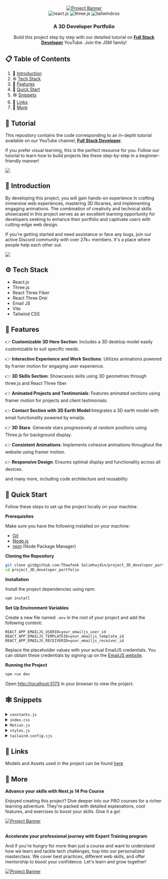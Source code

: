 <div align="center">
  <br />
    <a href="https://youtu.be/0fYi8SGA20k?feature=shared" target="_blank">
      <img src="https://github.com/Thowfeek Salimhajdin/project_3D_developer_portfolio/assets/151519281/4722160a-8e61-403f-a905-728feae1f7e6" alt="Project Banner">
    </a>
  <br />

  <div>
    <img src="https://img.shields.io/badge/-React_JS-black?style=for-the-badge&logoColor=white&logo=react&color=61DAFB" alt="react.js" />
    <img src="https://img.shields.io/badge/-Three_JS-black?style=for-the-badge&logoColor=white&logo=threedotjs&color=000000" alt="three.js" />
    <img src="https://img.shields.io/badge/-Tailwind_CSS-black?style=for-the-badge&logoColor=white&logo=tailwindcss&color=06B6D4" alt="tailwindcss" />
  </div>

  <h3 align="center">A 3D Developer Portfolio</h3>

   <div align="center">
     Build this project step by step with our detailed tutorial on <a href="https://www.youtube.com/@javascriptmastery/videos" target="_blank"><b>Full Stack Developer</b></a> YouTube. Join the JSM family!
    </div>
</div>

## 📋 <a name="table">Table of Contents</a>

1. 🤖 [Introduction](#introduction)
2. ⚙️ [Tech Stack](#tech-stack)
3. 🔋 [Features](#features)
4. 🤸 [Quick Start](#quick-start)
5. 🕸️ [Snippets](#snippets)
6. 🔗 [Links](#links)
7. 🚀 [More](#more)

## 🚨 Tutorial

This repository contains the code corresponding to an in-depth tutorial available on our YouTube channel, <a href="https://www.youtube.com/@javascriptmastery/videos" target="_blank"><b>Full Stack Developer</b></a>.

If you prefer visual learning, this is the perfect resource for you. Follow our tutorial to learn how to build projects like these step-by-step in a beginner-friendly manner!

<a href="https://youtu.be/0fYi8SGA20k?feature=shared" target="_blank"><img src="https://github.com/sujatagunale/EasyRead/assets/151519281/1736fca5-a031-4854-8c09-bc110e3bc16d" /></a>

## <a name="introduction">🤖 Introduction</a>

By developing this project, you will gain hands-on experience in crafting immersive web experiences, mastering 3D libraries, and implementing engaging animations. The combination of creativity and technical skills showcased in this project serves as an excellent learning opportunity for developers seeking to enhance their portfolio and captivate users with cutting-edge web design.

If you're getting started and need assistance or face any bugs, join our active Discord community with over 27k+ members. It's a place where people help each other out.

<a href="https://discord.com/invite/n6EdbFJ" target="_blank"><img src="https://github.com/sujatagunale/EasyRead/assets/151519281/618f4872-1e10-42da-8213-1d69e486d02e" /></a>

## <a name="tech-stack">⚙️ Tech Stack</a>

-   React.js
-   Three.js
-   React Three Fiber
-   React Three Drei
-   Email JS
-   Vite
-   Tailwind CSS

## <a name="features">🔋 Features</a>

👉 **Customizable 3D Hero Section**: Includes a 3D desktop model easily customizable to suit specific needs.

👉 **Interactive Experience and Work Sections**: Utilizes animations powered by framer motion for engaging user experience.

👉 **3D Skills Section**: Showcases skills using 3D geometries through three.js and React Three fiber

👉 **Animated Projects and Testimonials**: Features animated sections using framer motion for projects and client testimonials.

👉 **Contact Section with 3D Earth Model**:Integrates a 3D earth model with email functionality powered by emailjs.

👉 **3D Stars**: Generate stars progressively at random positions using Three.js for background display.

👉 **Consistent Animations**: Implements cohesive animations throughout the website using framer motion.

👉 **Responsive Design**: Ensures optimal display and functionality across all devices.

and many more, including code architecture and reusability

## <a name="quick-start">🤸 Quick Start</a>

Follow these steps to set up the project locally on your machine.

**Prerequisites**

Make sure you have the following installed on your machine:

-   [Git](https://git-scm.com/)
-   [Node.js](https://nodejs.org/en)
-   [npm](https://www.npmjs.com/) (Node Package Manager)

**Cloning the Repository**

```bash
git clone git@github.com:Thowfeek Salimhajdin/project_3D_developer_portfolio.git
cd project_3D_developer_portfolio
```

**Installation**

Install the project dependencies using npm:

```bash
npm install
```

**Set Up Environment Variables**

Create a new file named `.env` in the root of your project and add the following content:

```env
REACT_APP_EMAILJS_USERID=your_emailjs_user_id
REACT_APP_EMAILJS_TEMPLATEID=your_emailjs_template_id
REACT_APP_EMAILJS_RECEIVERID=your_emailjs_receiver_id
```

Replace the placeholder values with your actual EmailJS credentials. You can obtain these credentials by signing up on the [EmailJS website](https://www.emailjs.com/).

**Running the Project**

```bash
npm run dev
```

Open [http://localhost:5173](http://localhost:5173) in your browser to view the project.

## <a name="snippets">🕸️ Snippets</a>

<details>
<summary><code>constants.js</code></summary>

```javascript
import {
    mobile,
    backend,
    creator,
    web,
    javascript,
    typescript,
    html,
    css,
    reactjs,
    redux,
    tailwind,
    nodejs,
    mongodb,
    git,
    figma,
    docker,
    meta,
    starbucks,
    tesla,
    shopify,
    carrent,
    jobit,
    tripguide,
    threejs,
} from "../assets";

export const navLinks = [
    {
        id: "about",
        title: "About",
    },
    {
        id: "work",
        title: "Work",
    },
    {
        id: "contact",
        title: "Contact",
    },
];

const services = [
    {
        title: "Web Developer",
        icon: web,
    },
    {
        title: "React Native Developer",
        icon: mobile,
    },
    {
        title: "Backend Developer",
        icon: backend,
    },
    {
        title: "Content Creator",
        icon: creator,
    },
];

const technologies = [
    {
        name: "HTML 5",
        icon: html,
    },
    {
        name: "CSS 3",
        icon: css,
    },
    {
        name: "JavaScript",
        icon: javascript,
    },
    {
        name: "TypeScript",
        icon: typescript,
    },
    {
        name: "React JS",
        icon: reactjs,
    },
    {
        name: "Redux Toolkit",
        icon: redux,
    },
    {
        name: "Tailwind CSS",
        icon: tailwind,
    },
    {
        name: "Node JS",
        icon: nodejs,
    },
    {
        name: "MongoDB",
        icon: mongodb,
    },
    {
        name: "Three JS",
        icon: threejs,
    },
    {
        name: "git",
        icon: git,
    },
    {
        name: "figma",
        icon: figma,
    },
    {
        name: "docker",
        icon: docker,
    },
];

const experiences = [
    {
        title: "React.js Developer",
        company_name: "Starbucks",
        icon: starbucks,
        iconBg: "#383E56",
        date: "March 2020 - April 2021",
        points: [
            "Developing and maintaining web applications using React.js and other related technologies.",
            "Collaborating with cross-functional teams including designers, product managers, and other developers to create high-quality products.",
            "Implementing responsive design and ensuring cross-browser compatibility.",
            "Participating in code reviews and providing constructive feedback to other developers.",
        ],
    },
    {
        title: "React Native Developer",
        company_name: "Tesla",
        icon: tesla,
        iconBg: "#E6DEDD",
        date: "Jan 2021 - Feb 2022",
        points: [
            "Developing and maintaining web applications using React.js and other related technologies.",
            "Collaborating with cross-functional teams including designers, product managers, and other developers to create high-quality products.",
            "Implementing responsive design and ensuring cross-browser compatibility.",
            "Participating in code reviews and providing constructive feedback to other developers.",
        ],
    },
    {
        title: "Web Developer",
        company_name: "Shopify",
        icon: shopify,
        iconBg: "#383E56",
        date: "Jan 2022 - Jan 2023",
        points: [
            "Developing and maintaining web applications using React.js and other related technologies.",
            "Collaborating with cross-functional teams including designers, product managers, and other developers to create high-quality products.",
            "Implementing responsive design and ensuring cross-browser compatibility.",
            "Participating in code reviews and providing constructive feedback to other developers.",
        ],
    },
    {
        title: "Full stack Developer",
        company_name: "Meta",
        icon: meta,
        iconBg: "#E6DEDD",
        date: "Jan 2023 - Present",
        points: [
            "Developing and maintaining web applications using React.js and other related technologies.",
            "Collaborating with cross-functional teams including designers, product managers, and other developers to create high-quality products.",
            "Implementing responsive design and ensuring cross-browser compatibility.",
            "Participating in code reviews and providing constructive feedback to other developers.",
        ],
    },
];

const testimonials = [
    {
        testimonial:
            "I thought it was impossible to make a website as beautiful as our product, but Rick proved me wrong.",
        name: "Sara Lee",
        designation: "CFO",
        company: "Acme Co",
        image: "https://randomuser.me/api/portraits/women/4.jpg",
    },
    {
        testimonial: "I've never met a web developer who truly cares about their clients' success like Rick does.",
        name: "Chris Brown",
        designation: "COO",
        company: "DEF Corp",
        image: "https://randomuser.me/api/portraits/men/5.jpg",
    },
    {
        testimonial: "After Rick optimized our website, our traffic increased by 50%. We can't thank them enough!",
        name: "Lisa Wang",
        designation: "CTO",
        company: "456 Enterprises",
        image: "https://randomuser.me/api/portraits/women/6.jpg",
    },
];

const projects = [
    {
        name: "Car Rent",
        description:
            "Web-based platform that allows users to search, book, and manage car rentals from various providers, providing a convenient and efficient solution for transportation needs.",
        tags: [
            {
                name: "react",
                color: "blue-text-gradient",
            },
            {
                name: "mongodb",
                color: "green-text-gradient",
            },
            {
                name: "tailwind",
                color: "pink-text-gradient",
            },
        ],
        image: carrent,
        source_code_link: "https://github.com/",
    },
    {
        name: "Job IT",
        description:
            "Web application that enables users to search for job openings, view estimated salary ranges for positions, and locate available jobs based on their current location.",
        tags: [
            {
                name: "react",
                color: "blue-text-gradient",
            },
            {
                name: "restapi",
                color: "green-text-gradient",
            },
            {
                name: "scss",
                color: "pink-text-gradient",
            },
        ],
        image: jobit,
        source_code_link: "https://github.com/",
    },
    {
        name: "Trip Guide",
        description:
            "A comprehensive travel booking platform that allows users to book flights, hotels, and rental cars, and offers curated recommendations for popular destinations.",
        tags: [
            {
                name: "nextjs",
                color: "blue-text-gradient",
            },
            {
                name: "supabase",
                color: "green-text-gradient",
            },
            {
                name: "css",
                color: "pink-text-gradient",
            },
        ],
        image: tripguide,
        source_code_link: "https://github.com/",
    },
];

export { services, technologies, experiences, testimonials, projects };
```

</details>

<details>
<summary><code>index.css</code></summary>

```css
@import url("https://fonts.googleapis.com/css2?family=Poppins:wght@100;200;300;400;500;600;700;800;900&display=swap");

@tailwind base;
@tailwind components;
@tailwind utilities;

* {
    margin: 0;
    padding: 0;
    box-sizing: border-box;
    font-family: "Poppins", sans-serif;
    scroll-behavior: smooth;
    color-scheme: dark;
}

.hash-span {
    margin-top: -100px;
    padding-bottom: 100px;
    display: block;
}

.black-gradient {
    background: #000000; /* fallback for old browsers */
    background: -webkit-linear-gradient(to right, #434343, #000000); /* Chrome 10-25, Safari 5.1-6 */
    background: linear-gradient(
        to right,
        #434343,
        #000000
    ); /* W3C, IE 10+/ Edge, Firefox 16+, Chrome 26+, Opera 12+, Safari 7+ */
}

.violet-gradient {
    background: #804dee;
    background: linear-gradient(-90deg, #804dee 0%, rgba(60, 51, 80, 0) 100%);
    background: -webkit-linear-gradient(-90deg, #804dee 0%, rgba(60, 51, 80, 0) 100%);
}

.green-pink-gradient {
    background: "#00cea8";
    background: linear-gradient(90.13deg, #00cea8 1.9%, #bf61ff 97.5%);
    background: -webkit-linear-gradient(-90.13deg, #00cea8 1.9%, #bf61ff 97.5%);
}

.orange-text-gradient {
    background: #f12711; /* fallback for old browsers */
    background: -webkit-linear-gradient(to top, #f12711, #f5af19); /* Chrome 10-25, Safari 5.1-6 */
    background: linear-gradient(
        to top,
        #f12711,
        #f5af19
    ); /* W3C, IE 10+/ Edge, Firefox 16+, Chrome 26+, Opera 12+, Safari 7+ */
    -webkit-background-clip: text;
    -webkit-text-fill-color: transparent;
}

.green-text-gradient {
    background: #11998e; /* fallback for old browsers */
    background: -webkit-linear-gradient(to top, #11998e, #38ef7d); /* Chrome 10-25, Safari 5.1-6 */
    background: linear-gradient(
        to top,
        #11998e,
        #38ef7d
    ); /* W3C, IE 10+/ Edge, Firefox 16+, Chrome 26+, Opera 12+, Safari 7+ */
    -webkit-background-clip: text;
    -webkit-text-fill-color: transparent;
}

.blue-text-gradient {
    /* background: -webkit-linear-gradient(#eee, #333); */
    background: #56ccf2; /* fallback for old browsers */
    background: -webkit-linear-gradient(to top, #2f80ed, #56ccf2); /* Chrome 10-25, Safari 5.1-6 */
    background: linear-gradient(
        to top,
        #2f80ed,
        #56ccf2
    ); /* W3C, IE 10+/ Edge, Firefox 16+, Chrome 26+, Opera 12+, Safari 7+ */
    -webkit-background-clip: text;
    -webkit-text-fill-color: transparent;
}

.pink-text-gradient {
    background: #ec008c; /* fallback for old browsers */
    background: -webkit-linear-gradient(to top, #ec008c, #fc6767); /* Chrome 10-25, Safari 5.1-6 */
    background: linear-gradient(
        to top,
        #ec008c,
        #fc6767
    ); /* W3C, IE 10+/ Edge, Firefox 16+, Chrome 26+, Opera 12+, Safari 7+ */
    -webkit-background-clip: text;
    -webkit-text-fill-color: transparent;
}

/* canvas- styles */
.canvas-loader {
    font-size: 10px;
    width: 1em;
    height: 1em;
    border-radius: 50%;
    position: relative;
    text-indent: -9999em;
    animation: mulShdSpin 1.1s infinite ease;
    transform: translateZ(0);
}

@keyframes mulShdSpin {
    0%,
    100% {
        box-shadow: 0em -2.6em 0em 0em #ffffff, 1.8em -1.8em 0 0em rgba(255, 255, 255, 0.2),
            2.5em 0em 0 0em rgba(255, 255, 255, 0.2), 1.75em 1.75em 0 0em rgba(255, 255, 255, 0.2),
            0em 2.5em 0 0em rgba(255, 255, 255, 0.2), -1.8em 1.8em 0 0em rgba(255, 255, 255, 0.2),
            -2.6em 0em 0 0em rgba(255, 255, 255, 0.5), -1.8em -1.8em 0 0em rgba(255, 255, 255, 0.7);
    }
    12.5% {
        box-shadow: 0em -2.6em 0em 0em rgba(255, 255, 255, 0.7), 1.8em -1.8em 0 0em #ffffff,
            2.5em 0em 0 0em rgba(255, 255, 255, 0.2), 1.75em 1.75em 0 0em rgba(255, 255, 255, 0.2),
            0em 2.5em 0 0em rgba(255, 255, 255, 0.2), -1.8em 1.8em 0 0em rgba(255, 255, 255, 0.2),
            -2.6em 0em 0 0em rgba(255, 255, 255, 0.2), -1.8em -1.8em 0 0em rgba(255, 255, 255, 0.5);
    }
    25% {
        box-shadow: 0em -2.6em 0em 0em rgba(255, 255, 255, 0.5), 1.8em -1.8em 0 0em rgba(255, 255, 255, 0.7),
            2.5em 0em 0 0em #ffffff, 1.75em 1.75em 0 0em rgba(255, 255, 255, 0.2),
            0em 2.5em 0 0em rgba(255, 255, 255, 0.2), -1.8em 1.8em 0 0em rgba(255, 255, 255, 0.2),
            -2.6em 0em 0 0em rgba(255, 255, 255, 0.2), -1.8em -1.8em 0 0em rgba(255, 255, 255, 0.2);
    }
    37.5% {
        box-shadow: 0em -2.6em 0em 0em rgba(255, 255, 255, 0.2), 1.8em -1.8em 0 0em rgba(255, 255, 255, 0.5),
            2.5em 0em 0 0em rgba(255, 255, 255, 0.7), 1.75em 1.75em 0 0em #ffffff,
            0em 2.5em 0 0em rgba(255, 255, 255, 0.2), -1.8em 1.8em 0 0em rgba(255, 255, 255, 0.2),
            -2.6em 0em 0 0em rgba(255, 255, 255, 0.2), -1.8em -1.8em 0 0em rgba(255, 255, 255, 0.2);
    }
    50% {
        box-shadow: 0em -2.6em 0em 0em rgba(255, 255, 255, 0.2), 1.8em -1.8em 0 0em rgba(255, 255, 255, 0.2),
            2.5em 0em 0 0em rgba(255, 255, 255, 0.5), 1.75em 1.75em 0 0em rgba(255, 255, 255, 0.7),
            0em 2.5em 0 0em #ffffff, -1.8em 1.8em 0 0em rgba(255, 255, 255, 0.2),
            -2.6em 0em 0 0em rgba(255, 255, 255, 0.2), -1.8em -1.8em 0 0em rgba(255, 255, 255, 0.2);
    }
    62.5% {
        box-shadow: 0em -2.6em 0em 0em rgba(255, 255, 255, 0.2), 1.8em -1.8em 0 0em rgba(255, 255, 255, 0.2),
            2.5em 0em 0 0em rgba(255, 255, 255, 0.2), 1.75em 1.75em 0 0em rgba(255, 255, 255, 0.5),
            0em 2.5em 0 0em rgba(255, 255, 255, 0.7), -1.8em 1.8em 0 0em #ffffff,
            -2.6em 0em 0 0em rgba(255, 255, 255, 0.2), -1.8em -1.8em 0 0em rgba(255, 255, 255, 0.2);
    }
    75% {
        box-shadow: 0em -2.6em 0em 0em rgba(255, 255, 255, 0.2), 1.8em -1.8em 0 0em rgba(255, 255, 255, 0.2),
            2.5em 0em 0 0em rgba(255, 255, 255, 0.2), 1.75em 1.75em 0 0em rgba(255, 255, 255, 0.2),
            0em 2.5em 0 0em rgba(255, 255, 255, 0.5), -1.8em 1.8em 0 0em rgba(255, 255, 255, 0.7),
            -2.6em 0em 0 0em #ffffff, -1.8em -1.8em 0 0em rgba(255, 255, 255, 0.2);
    }
    87.5% {
        box-shadow: 0em -2.6em 0em 0em rgba(255, 255, 255, 0.2), 1.8em -1.8em 0 0em rgba(255, 255, 255, 0.2),
            2.5em 0em 0 0em rgba(255, 255, 255, 0.2), 1.75em 1.75em 0 0em rgba(255, 255, 255, 0.2),
            0em 2.5em 0 0em rgba(255, 255, 255, 0.2), -1.8em 1.8em 0 0em rgba(255, 255, 255, 0.5),
            -2.6em 0em 0 0em rgba(255, 255, 255, 0.7), -1.8em -1.8em 0 0em #ffffff;
    }
}
```

</details>

<details>
<summary><code>Motion.js</code></summary>

```javascript
export const textVariant = (delay) => {
    return {
        hidden: {
            y: -50,
            opacity: 0,
        },
        show: {
            y: 0,
            opacity: 1,
            transition: {
                type: "spring",
                duration: 1.25,
                delay: delay,
            },
        },
    };
};

export const fadeIn = (direction, type, delay, duration) => {
    return {
        hidden: {
            x: direction === "left" ? 100 : direction === "right" ? -100 : 0,
            y: direction === "up" ? 100 : direction === "down" ? -100 : 0,
            opacity: 0,
        },
        show: {
            x: 0,
            y: 0,
            opacity: 1,
            transition: {
                type: type,
                delay: delay,
                duration: duration,
                ease: "easeOut",
            },
        },
    };
};

export const zoomIn = (delay, duration) => {
    return {
        hidden: {
            scale: 0,
            opacity: 0,
        },
        show: {
            scale: 1,
            opacity: 1,
            transition: {
                type: "tween",
                delay: delay,
                duration: duration,
                ease: "easeOut",
            },
        },
    };
};

export const slideIn = (direction, type, delay, duration) => {
    return {
        hidden: {
            x: direction === "left" ? "-100%" : direction === "right" ? "100%" : 0,
            y: direction === "up" ? "100%" : direction === "down" ? "100%" : 0,
        },
        show: {
            x: 0,
            y: 0,
            transition: {
                type: type,
                delay: delay,
                duration: duration,
                ease: "easeOut",
            },
        },
    };
};

export const staggerContainer = (staggerChildren, delayChildren) => {
    return {
        hidden: {},
        show: {
            transition: {
                staggerChildren: staggerChildren,
                delayChildren: delayChildren || 0,
            },
        },
    };
};
```

</details>

<details>
<summary><code>styles.js</code></summary>

```javascript
const styles = {
    paddingX: "sm:px-16 px-6",
    paddingY: "sm:py-16 py-6",
    padding: "sm:px-16 px-6 sm:py-16 py-10",

    heroHeadText:
        "font-black text-white lg:text-[80px] sm:text-[60px] xs:text-[50px] text-[40px] lg:leading-[98px] mt-2",
    heroSubText:
        "text-[#dfd9ff] font-medium lg:text-[30px] sm:text-[26px] xs:text-[20px] text-[16px] lg:leading-[40px]",

    sectionHeadText: "text-white font-black md:text-[60px] sm:text-[50px] xs:text-[40px] text-[30px]",
    sectionSubText: "sm:text-[18px] text-[14px] text-secondary uppercase tracking-wider",
};

export { styles };
```

</details>

<details>
<summary><code>tailwind.config.cjs</code></summary>

```javascript
/** @type {import('tailwindcss').Config} */
module.exports = {
    content: ["./src/**/*.{js,jsx}"],
    mode: "jit",
    theme: {
        extend: {
            colors: {
                primary: "#050816",
                secondary: "#aaa6c3",
                tertiary: "#151030",
                "black-100": "#100d25",
                "black-200": "#090325",
                "white-100": "#f3f3f3",
            },
            boxShadow: {
                card: "0px 35px 120px -15px #211e35",
            },
            screens: {
                xs: "450px",
            },
            backgroundImage: {
                "hero-pattern": "url('/src/assets/herobg.png')",
            },
        },
    },
    plugins: [],
};
```

</details>

## <a name="links">🔗 Links</a>

Models and Assets used in the project can be found [here](https://drive.google.com/drive/folders/1KVU8iaH0E_JFtShNiR3BgCSA3pawXY4Z)

## <a name="more">🚀 More</a>

**Advance your skills with Next.js 14 Pro Course**

Enjoyed creating this project? Dive deeper into our PRO courses for a richer learning adventure. They're packed with detailed explanations, cool features, and exercises to boost your skills. Give it a go!

<a href="https://jsmastery.pro/next14" target="_blank">
<img src="https://github.com/sujatagunale/EasyRead/assets/151519281/557837ce-f612-4530-ab24-189e75133c71" alt="Project Banner">
</a>

<br />
<br />

**Accelerate your professional journey with Expert Training program**

And if you're hungry for more than just a course and want to understand how we learn and tackle tech challenges, hop into our personalized masterclass. We cover best practices, different web skills, and offer mentorship to boost your confidence. Let's learn and grow together!

<a href="https://www.jsmastery.pro/masterclass" target="_blank">
<img src="https://github.com/sujatagunale/EasyRead/assets/151519281/fed352ad-f27b-400d-9b8f-c7fe628acb84" alt="Project Banner">
</a>

#
